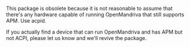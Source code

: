This package is obsolete because it is not reasonable to assume that there's
any hardware capable of running OpenMandriva that still supports APM.
Use acpid.

If you actually find a device that can run OpenMandriva and has APM but not
ACPI, please let us know and we'll revive the package.
